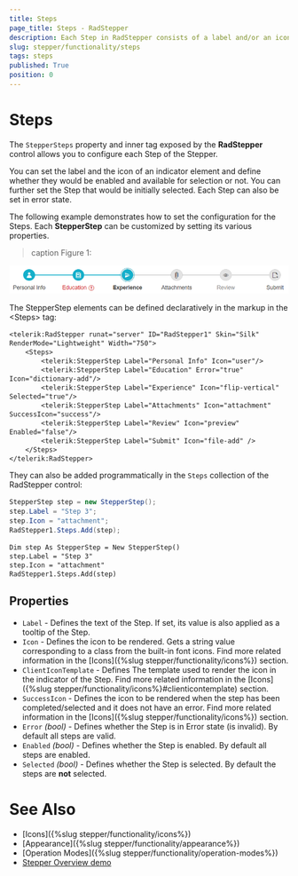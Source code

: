 ```yaml
---
title: Steps
page_title: Steps - RadStepper
description: Each Step in RadStepper consists of a label and/or an icon. A Step can be enabled, selected, set in error state.
slug: stepper/functionality/steps
tags: steps
published: True
position: 0
---
```


# Steps

The `StepperSteps` property and inner tag exposed by the **RadStepper** control allows you to configure each Step of the Stepper.

You can set the label and the icon of an indicator element and define whether they would be enabled and available for selection or not. You can further set the Step that would be initially selected. Each Step can also be set in error state.

The following example demonstrates how to set the configuration for the Steps. Each **StepperStep** can be customized by setting its various properties.

>caption Figure 1:

![StepperSteps types](../images/stepper-functionality-steps.png)

The StepperStep elements can be defined declaratively in the markup in the &lt;Steps&gt; tag:

````ASP.NET
<telerik:RadStepper runat="server" ID="RadStepper1" Skin="Silk" RenderMode="Lightweight" Width="750">
    <Steps>
        <telerik:StepperStep Label="Personal Info" Icon="user"/>
        <telerik:StepperStep Label="Education" Error="true" Icon="dictionary-add"/>
        <telerik:StepperStep Label="Experience" Icon="flip-vertical" Selected="true"/>
        <telerik:StepperStep Label="Attachments" Icon="attachment" SuccessIcon="success"/>
        <telerik:StepperStep Label="Review" Icon="preview" Enabled="false"/>
        <telerik:StepperStep Label="Submit" Icon="file-add" />
    </Steps>
</telerik:RadStepper>
````

They can also be added programmatically in the `Steps` collection of the RadStepper control:

````C#
StepperStep step = new StepperStep();
step.Label = "Step 3";
step.Icon = "attachment";
RadStepper1.Steps.Add(step);
````
````VB
Dim step As StepperStep = New StepperStep()
step.Label = "Step 3"
step.Icon = "attachment"
RadStepper1.Steps.Add(step)
````

## Properties

* `Label` - Defines the text of the Step. If set, its value is also applied as a tooltip of the Step.
* `Icon` - Defines the icon to be rendered. Gets a string value corresponding to a class from the built-in font icons. Find more related information in the [Icons]({%slug stepper/functionality/icons%}) section.
* `ClientIconTemplate` - Defines The template used to render the icon in the indicator of the Step. Find more related information in the [Icons]({%slug stepper/functionality/icons%}#clienticontemplate) section.
* `SuccessIcon` - Defines the icon to be rendered when the step has been completed/selected and it does not have an error. Find more related information in the [Icons]({%slug stepper/functionality/icons%}) section.
* `Error` *(bool)* - Defines whether the Step is in Error state (is invalid). By default all steps are valid.
* `Enabled` *(bool)* - Defines whether the Step is enabled. By default all steps are enabled.
* `Selected` *(bool)* - Defines whether the Step is selected. By default the steps are **not** selected.

 
# See Also

 * [Icons]({%slug stepper/functionality/icons%}) 
 * [Appearance]({%slug stepper/functionality/appearance%}) 
 * [Operation Modes]({%slug stepper/functionality/operation-modes%}) 
 * [Stepper Overview demo](https://demos.telerik.com/aspnet-ajax/stepper/overview/defaultcs.aspx)


